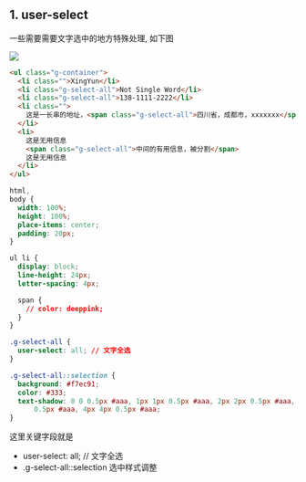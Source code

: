 ## 1. user-select

一些需要需要文字选中的地方特殊处理, 如下图

![](https://qiniu.espe.work/blog/Jun-02-2022-16-28-03.gif)

```html
<ul class="g-container">
  <li class="">XingYun</li>
  <li class="g-select-all">Not Single Word</li>
  <li class="g-select-all">138-1111-2222</li>
  <li class="">
    这是一长串的地址，<span class="g-select-all">四川省，成都市，xxxxxxx</span>
  </li>
  <li>
    这是无用信息
    <span class="g-select-all">中间的有用信息，被分割</span>
    这是无用信息
  </li>
</ul>
```

```css
html,
body {
  width: 100%;
  height: 100%;
  place-items: center;
  padding: 20px;
}

ul li {
  display: block;
  line-height: 24px;
  letter-spacing: 4px;

  span {
    // color: deeppink;
  }
}

.g-select-all {
  user-select: all; // 文字全选
}

.g-select-all::selection {
  background: #f7ec91;
  color: #333;
  text-shadow: 0 0 0.5px #aaa, 1px 1px 0.5px #aaa, 2px 2px 0.5px #aaa, 3px 3px
      0.5px #aaa, 4px 4px 0.5px #aaa;
}
```

这里关键字段就是

- user-select: all; // 文字全选
- .g-select-all::selection 选中样式调整
